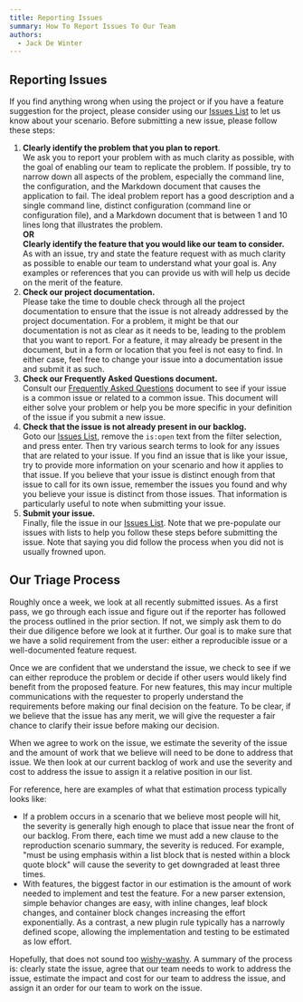 ```yaml
---
title: Reporting Issues
summary: How To Report Issues To Our Team
authors:
  - Jack De Winter
---
```


## Reporting Issues

If you find anything wrong when using the project or if you have a feature
suggestion for the project, please consider using our
[Issues List](https://github.com/jackdewinter/pymarkdown/issues) to let us know
about your scenario. Before submitting a new issue, please follow these steps:

1. **Clearly identify the problem that you plan to report**.  
   We ask you to
   report your problem with as much clarity as possible, with the goal of
   enabling our team to replicate the problem. If possible, try to narrow down
   all aspects of the problem, especially the command line, the configuration,
   and the Markdown document that causes the application to fail. The ideal
   problem report has a good description and a single command line, distinct
   configuration (command line or configuration file), and a Markdown document
   that is between 1 and 10 lines long that illustrates the
   problem.  
   **OR**  
   **Clearly identify the feature that you would like our
   team to consider.**  
   As with an issue, try and state the feature request
   with as much clarity as possible to enable our team to understand what your
   goal is. Any examples or references that you can provide us with will help us
   decide on the merit of the feature.
1. **Check our project documentation.**  
   Please take the time to double check
   through all the project documentation to ensure that the issue is not
   already addressed by the project documentation. For a problem, it might be
   that our documentation is not as clear as it needs to be, leading to the
   problem that you want to report. For a feature, it may already be present
   in the document, but in a form or location that you feel is not easy to
   find. In either case, feel free to change your issue into a documentation
   issue and submit it as such.
1. **Check our Frequently Asked Questions document.**  
   Consult our
   [Frequently Asked Questions](https://github.com/jackdewinter/pymarkdown/blob/main/docs/faq.md)
   document to see if your issue is a common issue or related to a common
   issue. This document will either solve your problem or help you be more
   specific in your definition of the issue if you submit a new issue.
1. **Check that the issue is not already present in our backlog.**  
   Goto our
   [Issues List](https://github.com/jackdewinter/pymarkdown/issues), remove
   the `is:open` text from the filter selection, and press enter. Then try
   various search terms to look for any issues that are related to your issue.
   If you find an issue that is like your issue, try to provide more
   information on your scenario and how it applies to that issue. If you
   believe that your issue is distinct enough from that issue to call for its
   own issue, remember the issues you found and why you believe your issue is
   distinct from those issues. That information is particularly useful to note
   when submitting your issue.
1. **Submit your issue.**  
   Finally, file the issue in our
   [Issues List](https://github.com/jackdewinter/pymarkdown/issues). Note that
   we pre-populate our issues with lists to help you follow these steps before
   submitting the issue. Note that saying you did follow the process when you
   did not is usually frowned upon.

## Our Triage Process

Roughly once a week, we look at all recently submitted issues. As a first pass,
we go through each issue and figure out if the reporter has followed the process
outlined in the prior section. If not, we simply ask them to do their due
diligence before we look at it further. Our goal is to make sure that we have a
solid requirement from the user: either a reproducible issue or a
well-documented feature request.

Once we are confident that we understand the issue, we check to see if we can
either reproduce the problem or decide if other users would likely find benefit
from the proposed feature. For new features, this may incur multiple
communications with the requester to properly understand the requirements before
making our final decision on the feature. To be clear, if we believe that the
issue has any merit, we will give the requester a fair chance to clarify their
issue before making our decision.

When we agree to work on the issue, we estimate the severity of the issue and
the amount of work that we believe will need to be done to address that issue.
We then look at our current backlog of work and use the severity and cost to
address the issue to assign it a relative position in our list.

For reference, here are examples of what that estimation process typically looks
like:

- If a problem occurs in a scenario that we believe most people will hit, the
  severity is generally high enough to place that issue near the front of our
  backlog. From there, each time we must add a new clause to the reproduction
  scenario summary, the severity is reduced. For example, "must be using
  emphasis within a list block that is nested within a block quote block" will
  cause the severity to get downgraded at least three times.
- With features, the biggest factor in our estimation is the amount of work
  needed to implement and test the feature. For a new parser extension, simple
  behavior changes are easy, with inline changes, leaf block changes, and
  container block changes increasing the effort exponentially. As a contrast,
  a new plugin rule typically has a narrowly defined scope, allowing the
  implementation and testing to be estimated as low effort.

Hopefully, that does not sound too
[wishy-washy](https://www.merriam-webster.com/dictionary/wishy-washy). A summary
of the process is: clearly state the issue, agree that our team needs to work to
address the issue, estimate the impact and cost for our team to address the
issue, and assign it an order for our team to work on the issue.

